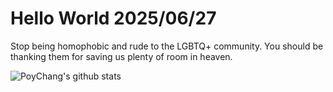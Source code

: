 # Hello World 2025/06/27

Stop being homophobic and rude to the LGBTQ+ community. You should be thanking them for saving us plenty of room in heaven.

![PoyChang's github stats](https://github-readme-stats.vercel.app/api?username=poychang&show_icons=true&theme=dracula)
